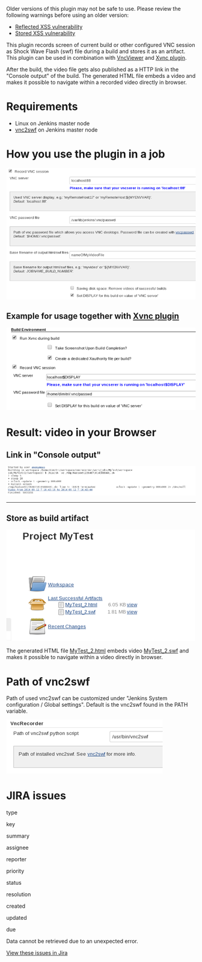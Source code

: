 Older versions of this plugin may not be safe to use. Please review the
following warnings before using an older version:

-   [Reflected XSS
    vulnerability](https://jenkins.io/security/advisory/2020-07-02/#SECURITY-1728%20(2))
-   [Stored XSS
    vulnerability](https://jenkins.io/security/advisory/2020-07-02/#SECURITY-1728%20(1))

This plugin records screen of current build or other configured VNC
session as Shock Wave Flash (swf) file during a build and stores it as
an artifact. This plugin can be used in combination with
[VncViewer](http://localhost:8085/display/JENKINS/VncViewer+Plugin) and
[Xvnc plugin](http://localhost:8085/display/JENKINS/Xvnc+Plugin).

After the build, the video file gets also published as a HTTP link in
the "Console output" of the build. The generated HTML file embeds a
video and makes it possible to navigate within a recorded video directly
in browser.

# Requirements

-   Linux on Jenkins master node
-   [vnc2swf](http://rpm.pbone.net/index.php3?stat=3&limit=1&srodzaj=3&dl=80&search=pyvnc2swf) on
    Jenkins master node

# How you use the plugin in a job

![](docs/images/recordVncSession.png)

## Example for usage together with [Xvnc plugin](http://localhost:8085/display/JENKINS/Xvnc+Plugin)

![](docs/images/Xvnc.png)

# Result: video in your Browser

## Link in "Console output"

![](docs/images/vncrecorder3.png)

------------------------------------------------------------------------

## Store as build artifact

![](docs/images/vncrecorder4.png)

The generated HTML file
[MyTest\_2.html](http://localhost:8085/download/attachments/74055684/MyTest_2.html?version=1&modificationDate=1410512066000&api=v2) embeds
video
[MyTest\_2.swf](http://localhost:8085/download/attachments/74055684/MyTest_2.swf?version=1&modificationDate=1410512061000&api=v2) and
makes it possible to navigate within a video directly in browser.

# Path of vnc2swf

Path of used vnc2swf can be customized under "Jenkins System
configuration / Global settings". Default is the vnc2swf found in the
PATH variable.

![](docs/images/globalSettings.png)

# JIRA issues

type

key

summary

assignee

reporter

priority

status

resolution

created

updated

due

Data cannot be retrieved due to an unexpected error.

[View these issues in
Jira](https://issues.jenkins-ci.org/secure/IssueNavigator.jspa?reset=true&jqlQuery=project%20=%20JENKINS%20AND%20status%20in%20%28Open,%20%22In%20Progress%22,%20%20%22Closed%22,%20%22Resolved%22,%20Reopened%29%20AND%20component%20=%20vncrecorder-plugin%20ORDER%20BY%20issuetype%20ASC,%20priority%20DESC,%20key%20ASC&tempMax=1000&src=confmacro)

